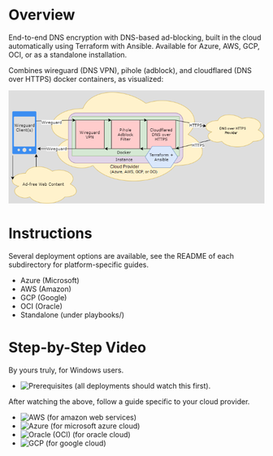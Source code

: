 # Overview
End-to-end DNS encryption with DNS-based ad-blocking, built in the cloud automatically using Terraform with Ansible. Available for Azure, AWS, GCP, OCI, or as a standalone installation.

Combines wireguard (DNS VPN), pihole (adblock), and cloudflared (DNS over HTTPS) docker containers, as visualized:

![Diagram](diagram.png)

# Instructions
Several deployment options are available, see the README of each subdirectory for platform-specific guides.
- Azure (Microsoft)
- AWS (Amazon)
- GCP (Google)
- OCI (Oracle)
- Standalone (under playbooks/)

# Step-by-Step Video
By yours truly, for Windows users.
- ![Prerequisites](https://youtu.be/tU8sGNf5nFE) (all deployments should watch this first).

After watching the above, follow a guide specific to your cloud provider.
- ![AWS](https://youtu.be/4KGYENXtHps) (for amazon web services)
- ![Azure](https://youtu.be/ttvvaFvvYb8) (for microsoft azure cloud)
- ![Oracle (OCI)](https://youtu.be/yzQ2ypcfPFk) (for oracle cloud)
- ![GCP](https://youtu.be/LQhRCFQbk_c) (for google cloud)
